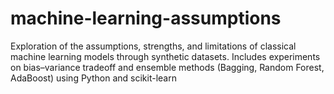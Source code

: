 # machine-learning-assumptions
Exploration of the assumptions, strengths, and limitations of classical machine learning models through synthetic datasets. Includes experiments on bias–variance tradeoff and ensemble methods (Bagging, Random Forest, AdaBoost) using Python and scikit-learn
